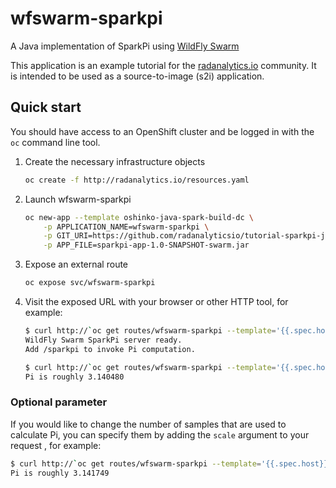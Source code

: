 # wfswarm-sparkpi
A Java implementation of SparkPi using [WildFly Swarm](http://wildfly-swarm.io/)

This application is an example tutorial for the
[radanalytics.io](http://radanalytics.io) community. It is intended to be
used as a source-to-image (s2i) application.

## Quick start

You should have access to an OpenShift cluster and be logged in with the
`oc` command line tool.

1. Create the necessary infrastructure objects
   ```bash
   oc create -f http://radanalytics.io/resources.yaml
   ```

1. Launch wfswarm-sparkpi
   ```bash
   oc new-app --template oshinko-java-spark-build-dc \
       -p APPLICATION_NAME=wfswarm-sparkpi \
       -p GIT_URI=https://github.com/radanalyticsio/tutorial-sparkpi-java-wfswarm \
       -p APP_FILE=sparkpi-app-1.0-SNAPSHOT-swarm.jar
   ```

1. Expose an external route
   ```bash
   oc expose svc/wfswarm-sparkpi
   ```

1. Visit the exposed URL with your browser or other HTTP tool, for example:
   ```bash
   $ curl http://`oc get routes/wfswarm-sparkpi --template='{{.spec.host}}'`/app
   WildFly Swarm SparkPi server ready.
   Add /sparkpi to invoke Pi computation.

   $ curl http://`oc get routes/wfswarm-sparkpi --template='{{.spec.host}}'`/app/sparkpi
   Pi is roughly 3.140480
   ```

### Optional parameter

If you would like to change the number of samples that are used to calculate
Pi, you can specify them by adding the `scale` argument to your request
, for example:

```bash
$ curl http://`oc get routes/wfswarm-sparkpi --template='{{.spec.host}}'`/sparkpi?scale=10
Pi is roughly 3.141749
```

